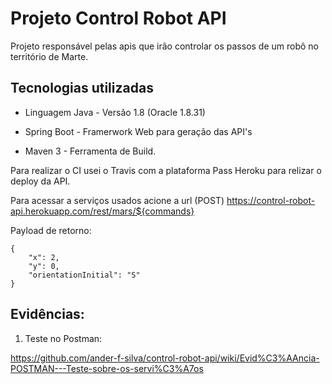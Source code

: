 # Projeto Control Robot API

Projeto responsável pelas apis que irão controlar os passos de um robô no território de Marte.

## Tecnologias utilizadas

* Linguagem Java - Versão 1.8 (Oracle 1.8.31)

* Spring Boot - Framerwork Web para geração das API's

* Maven 3 - Ferramenta de Build.

Para realizar o CI usei o Travis com a plataforma Pass Heroku para relizar o deploy da API.

Para acessar a serviços usados acione a url (POST) https://control-robot-api.herokuapp.com/rest/mars/${commands}

Payload de retorno:

```
{
    "x": 2,
    "y": 0,
    "orientationInitial": "S"
}
```
## Evidências:

1. Teste no Postman:

https://github.com/ander-f-silva/control-robot-api/wiki/Evid%C3%AAncia-POSTMAN---Teste-sobre-os-servi%C3%A7os
